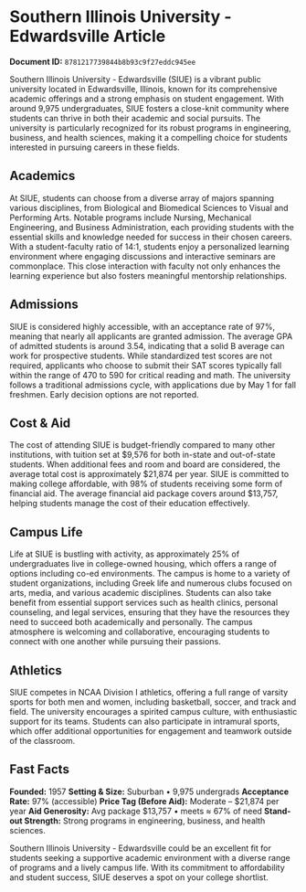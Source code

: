 # Southern Illinois University - Edwardsville Article

**Document ID:** `8781217739844b8b93c9f27eddc945ee`

Southern Illinois University - Edwardsville (SIUE) is a vibrant public university located in Edwardsville, Illinois, known for its comprehensive academic offerings and a strong emphasis on student engagement. With around 9,975 undergraduates, SIUE fosters a close-knit community where students can thrive in both their academic and social pursuits. The university is particularly recognized for its robust programs in engineering, business, and health sciences, making it a compelling choice for students interested in pursuing careers in these fields.

## Academics
At SIUE, students can choose from a diverse array of majors spanning various disciplines, from Biological and Biomedical Sciences to Visual and Performing Arts. Notable programs include Nursing, Mechanical Engineering, and Business Administration, each providing students with the essential skills and knowledge needed for success in their chosen careers. With a student-faculty ratio of 14:1, students enjoy a personalized learning environment where engaging discussions and interactive seminars are commonplace. This close interaction with faculty not only enhances the learning experience but also fosters meaningful mentorship relationships.

## Admissions
SIUE is considered highly accessible, with an acceptance rate of 97%, meaning that nearly all applicants are granted admission. The average GPA of admitted students is around 3.54, indicating that a solid B average can work for prospective students. While standardized test scores are not required, applicants who choose to submit their SAT scores typically fall within the range of 470 to 590 for critical reading and math. The university follows a traditional admissions cycle, with applications due by May 1 for fall freshmen. Early decision options are not reported.

## Cost & Aid
The cost of attending SIUE is budget-friendly compared to many other institutions, with tuition set at $9,576 for both in-state and out-of-state students. When additional fees and room and board are considered, the average total cost is approximately $21,874 per year. SIUE is committed to making college affordable, with 98% of students receiving some form of financial aid. The average financial aid package covers around $13,757, helping students manage the cost of their education effectively.

## Campus Life
Life at SIUE is bustling with activity, as approximately 25% of undergraduates live in college-owned housing, which offers a range of options including co-ed environments. The campus is home to a variety of student organizations, including Greek life and numerous clubs focused on arts, media, and various academic disciplines. Students can also take benefit from essential support services such as health clinics, personal counseling, and legal services, ensuring that they have the resources they need to succeed both academically and personally. The campus atmosphere is welcoming and collaborative, encouraging students to connect with one another while pursuing their passions.

## Athletics
SIUE competes in NCAA Division I athletics, offering a full range of varsity sports for both men and women, including basketball, soccer, and track and field. The university encourages a spirited campus culture, with enthusiastic support for its teams. Students can also participate in intramural sports, which offer additional opportunities for engagement and teamwork outside of the classroom.

## Fast Facts
**Founded:** 1957
**Setting & Size:** Suburban • 9,975 undergrads
**Acceptance Rate:** 97% (accessible)
**Price Tag (Before Aid):** Moderate – $21,874 per year
**Aid Generosity:** Avg package $13,757 • meets ≈ 67% of need
**Stand-out Strength:** Strong programs in engineering, business, and health sciences.

Southern Illinois University - Edwardsville could be an excellent fit for students seeking a supportive academic environment with a diverse range of programs and a lively campus life. With its commitment to affordability and student success, SIUE deserves a spot on your college shortlist.
